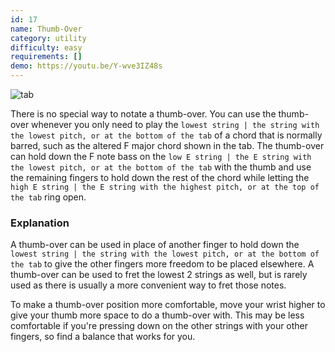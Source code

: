 ```yaml
---
id: 17
name: Thumb-Over
category: utility
difficulty: easy
requirements: []
demo: https://youtu.be/Y-wve3IZ48s
---
```


![tab](/img/t/thumb-over.jpg)

There is no special way to notate a thumb-over. You can use the thumb-over whenever you only need to play the `lowest string | the string with the lowest pitch, or at the bottom of the tab` of a chord that is normally barred, such as the altered F major chord shown in the tab. The thumb-over can hold down the F note bass on the `low E string | the E string with the lowest pitch, or at the bottom of the tab` with the thumb and use the remaining fingers to hold down the rest of the chord while letting the `high E string | the E string with the highest pitch, or at the top of the tab` ring open.

### Explanation

A thumb-over can be used in place of another finger to hold down the `lowest string | the string with the lowest pitch, or at the bottom of the tab` to give the other fingers more freedom to be placed elsewhere. A thumb-over can be used to fret the lowest 2 strings as well, but is rarely used as there is usually a more convenient way to fret those notes.

To make a thumb-over position more comfortable, move your wrist higher to give your thumb more space to do a thumb-over with. This may be less comfortable if you're pressing down on the other strings with your other fingers, so find a balance that works for you.
